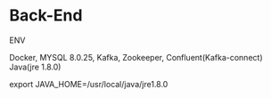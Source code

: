 # Back-End
ENV

Docker, MYSQL 8.0.25,
Kafka, Zookeeper, Confluent(Kafka-connect)
Java(jre 1.8.0)

export JAVA_HOME=/usr/local/java/jre1.8.0

